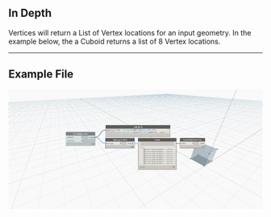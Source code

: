 ## In Depth
Vertices will return a List of Vertex locations for an input geometry. In the example below, the a Cuboid returns a list of 8 Vertex locations.
___
## Example File

![Vertices](./Autodesk.DesignScript.Geometry.Topology.Vertices_img.jpg)

